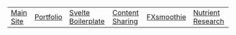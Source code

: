 <table>
  <tr>
    <td><a href="https://teaguehannam.com">Main Site</a></td>
    <td><a href="https://portfolio.teaguehannam.com">Portfolio</a></td>
    <td><a href="https://teague-svelte.netlify.app/">Svelte Boilerplate</a></td>
    <td><a href="https://react-media-hosting.netlify.app/">Content Sharing</a></td>
    <td><a href="https://fxsmoothie.com/">FXsmoothie</a></td>
    <td><a href="https://teaguehannam.info/home">Nutrient Research</a></td>
  </tr>
</table>
